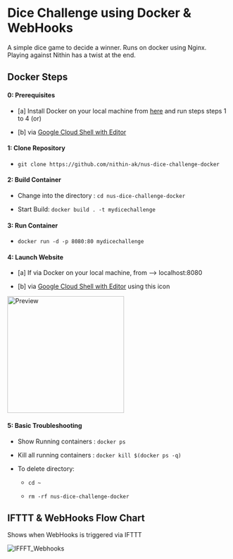 # Dice Challenge using Docker & WebHooks

A simple dice game to decide a winner. Runs on docker using Nginx. Playing against Nithin has a twist at the end.


## Docker Steps

#### 0: Prerequisites

* [a] Install Docker on your local machine from [here](https://www.docker.com) and run steps steps 1 to 4 (or)

* [b] via [Google Cloud Shell with Editor](https://ssh.cloud.google.com/cloudshell/editor?hl=en_GB&fromcloudshell=true)


#### 1: Clone Repository

* `git clone https://github.com/nithin-ak/nus-dice-challenge-docker`


#### 2: Build Container

* Change into the directory : `cd nus-dice-challenge-docker`

* Start Build: `docker build . -t mydicechallenge`


#### 3: Run Container

* `docker run -d -p 8080:80 mydicechallenge`


#### 4: Launch Website

* [a] If via Docker on your local machine, from --> localhost:8080

* [b] via [Google Cloud Shell with Editor](https://ssh.cloud.google.com/cloudshell/editor?hl=en_GB&fromcloudshell=true) using this icon

<img width="265" alt="Preview" src="https://user-images.githubusercontent.com/79146002/205598104-740ade52-6a05-4cc2-8ec5-5b58489e8605.png">


#### 5: Basic Troubleshooting

* Show Running containers : `docker ps`

* Kill all running containers : `docker kill $(docker ps -q)`

* To delete directory:

  * `cd ~`

  * `rm -rf nus-dice-challenge-docker`



## IFTTT & WebHooks Flow Chart

Shows when WebHooks is triggered via IFTTT

![IFFFT_Webhooks](https://user-images.githubusercontent.com/79146002/205613289-33b6b9f5-2b6d-42e9-a321-913ad88f13dc.svg)
